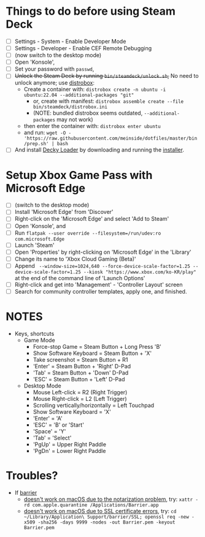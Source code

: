# Things to do before using Steam Deck

- [ ] Settings - System - Enable Developer Mode
- [ ] Settings - Developer - Enable CEF Remote Debugging
- [ ] (now switch to the desktop mode)
- [ ] Open 'Konsole',
- [ ] Set your password with `passwd`,
- [ ] ~~Unlock the Steam Deck by running `bin/steamdeck/unlock.sh`,~~ No need to unlock anymore; use [distrobox](https://github.com/89luca89/distrobox):
  * Create a container with: `distrobox create -n ubuntu -i ubuntu:22.04 --additional-packages "git"`
    * or, create with manifest: `distrobox assemble create --file bin/steamdeck/distrobox.ini`
    * (NOTE: bundled distrobox seems outdated, `--additional-packages` may not work)
  * then enter the container with: `distrobox enter ubuntu`
  * and run: `wget -O - 'https://raw.githubusercontent.com/meinside/dotfiles/master/bin/prep.sh' | bash`
- [ ] And install [Decky Loader](https://github.com/SteamDeckHomebrew/decky-loader) by downloading and running the [installer](https://github.com/SteamDeckHomebrew/decky-installer/releases/latest/download/decky_installer.desktop).

# Setup Xbox Game Pass with Microsoft Edge

- [ ] (switch to the desktop mode)
- [ ] Install 'Microsoft Edge' from 'Discover'
- [ ] Right-click on the 'Microsoft Edge' and select 'Add to Steam'
- [ ] Open 'Konsole', and
- [ ] Run `flatpak --user override --filesystem=/run/udev:ro com.microsoft.Edge`
- [ ] Launch 'Steam'
- [ ] Open 'Properties' by right-clicking on 'Microsoft Edge' in the 'Library'
- [ ] Change its name to 'Xbox Cloud Gaming (Beta)'
- [ ] Append ` --window-size=1024,640 --force-device-scale-factor=1.25 --device-scale-factor=1.25 --kiosk "https://www.xbox.com/ko-KR/play"` at the end of the command line of 'Launch Options'
- [ ] Right-click and get into 'Management' - 'Controller Layout' screen
- [ ] Search for community controller templates, apply one, and finished.

# NOTES

* Keys, shortcuts
  * Game Mode
    * Force-stop Game = Steam Button + Long Press 'B'
    * Show Software Keyboard = Steam Button + 'X'
    * Take screenshot = Steam Button + R1
    * 'Enter' = Steam Button + 'Right' D-Pad
    * 'Tab' = Steam Button + 'Down' D-Pad
    * 'ESC' = Steam Button + 'Left' D-Pad
  * Desktop Mode
    * Mouse Left-click = R2 (Right Trigger)
    * Mouse Right-click = L2 (Left Trigger)
    * Scrolling vertically/horizontally = Left Touchpad
    * Show Software Keyboard = 'X'
    * 'Enter' = 'A'
    * 'ESC' = 'B' or 'Start'
    * 'Space' = 'Y'
    * 'Tab' = 'Select'
    * 'PgUp' = Upper Right Paddle
    * 'PgDn' = Lower Right Paddle

# Troubles?

* If [barrier](https://github.com/debauchee/barrier)
  * [doesn't work on macOS due to the notarization problem](https://github.com/debauchee/barrier/issues/602), try: `xattr -rd com.apple.quarantine /Applications/Barrier.app`
  * [doesn't work on macOS due to SSL certificate errors](https://github.com/debauchee/barrier/issues/1609), try: `cd ~/Library/Application\ Support/barrier/SSL; openssl req -new -x509 -sha256 -days 9999 -nodes -out Barrier.pem -keyout Barrier.pem`


